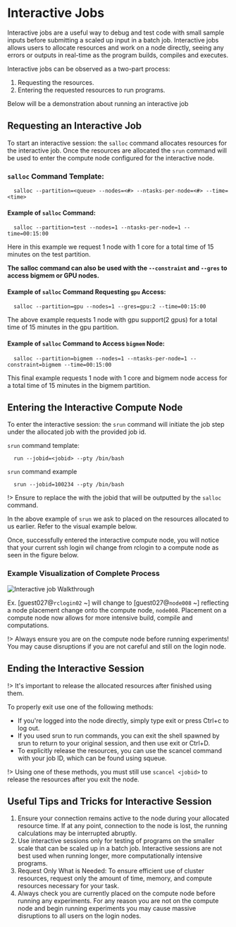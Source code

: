 # Interactive Jobs
Interactive jobs are a useful way to debug and test code with small sample inputs before submitting a scaled up input in a batch job. Interactive jobs allows users to allocate resources and work on a node directly, seeing any errors or outputs in real-time as the program builds, compiles and executes.

Interactive jobs can be observed as a two-part process:
1. Requesting the resources.
2. Entering the requested resources to run programs.

Below will be a demonstration about running an interactive job
## Requesting an Interactive Job <!-- {docsify-ignore} -->


To start an interactive session: the `salloc` command allocates resources for the interactive job. Once the resources are allocated the `srun` command will be used to enter the compute node configured for the interactive node.


### `salloc` Command Template: <!-- {docsify-ignore} -->

      salloc --partition=<queue> --nodes=<#> --ntasks-per-node=<#> --time=<time>


#### Example of `salloc` Command: <!-- {docsify-ignore} -->


      salloc --partition=test --nodes=1 --ntasks-per-node=1 --time=00:15:00


Here in this example we request 1 node with 1 core for a total time of 15 minutes on the test partition.


**The salloc command can also be used with the `--constraint` and `--gres` to access bigmem or GPU nodes.**


#### Example of `salloc` Command Requesting `gpu` Access: <!-- {docsify-ignore} -->


      salloc --partition=gpu --nodes=1 --gres=gpu:2 --time=00:15:00


The above example requests 1 node with gpu support(2 gpus) for a total time of 15 minutes in the gpu partition.

#### Example of `salloc` Command to Access `bigmem` Node: <!-- {docsify-ignore} -->


      salloc --partition=bigmem --nodes=1 --ntasks-per-node=1 --constraint=bigmem --time=00:15:00

This final  example requests 1 node with 1 core and bigmem node access for a total time of 15 minutes in the bigmem partition.    
## Entering the Interactive Compute Node <!-- {docsify-ignore} -->


To enter the interactive session: the `srun` command will initiate the job step under the allocated job with the provided job id.


`srun` command template:


      run --jobid=<jobid> --pty /bin/bash


`srun` command example


      srun --jobid=100234 --pty /bin/bash


!> Ensure to replace the <jobid> with the jobid that will be outputted by the `salloc` command.

In the above example of `srun` we ask to placed on the resources allocated to us earlier. Refer to the visual example below.

Once, successfully entered the interactive compute node, you will notice that your current ssh login wil change from rclogin to a compute node as seen in the figure below.

### Example Visualization of Complete Process <!-- {docsify-ignore} -->
![Interactive job Walkthrough](imgs/interactjob.png "Interactive Job Demonstration")


Ex.
   [guest027@`rclogin02` ~] will change to [guest027@`node008` ~] reflecting a node placement change onto the compute node, `node008`. Placement on a compute node now allows for more intensive build, compile and computations. 

!> Always ensure you are on the compute node before running experiments! You may cause disruptions if you are not careful and still on the login node.
## Ending the Interactive Session <!-- {docsify-ignore} -->


!> It's important to release the allocated resources after finished using them.

To properly exit use one of the following methods:
- If you're logged into the node directly, simply type exit or press Ctrl+c to log out. 
- If you used srun to run commands, you can exit the shell spawned by srun to return to your original session, and then use exit or Ctrl+D.
- To explicitly release the resources, you can use the scancel command with your job ID, which can be found using squeue.

!>  Using one of these methods, you must still use `scancel <jobid>` to release the resources after you exit the node.
## Useful Tips and Tricks for Interactive Session <!-- {docsify-ignore} -->
1. Ensure your connection remains active to the node during your allocated resource time. If at any point, connection to the node is lost, the running calculations may be interrupted abruptly.
2. Use interactive sessions only for testing of programs on the smaller scale that can be scaled up in a batch job. Interactive sessions are not best used when running longer, more computationally intensive programs.
3. Request Only What is Needed: To ensure efficient use of cluster resources, request only the amount of time, memory, and compute resources necessary for your task.
4. Always check you are currently placed on the compute node before running any experiments. For any reason you are not on the compute node and begin running experiments you may cause massive disruptions to all users on the login nodes.

